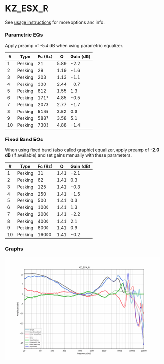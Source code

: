 # KZ_ESX_R
See [usage instructions](https://github.com/jaakkopasanen/AutoEq#usage) for more options and info.

### Parametric EQs
Apply preamp of -5.4 dB when using parametric equalizer.

|   # | Type    |   Fc (Hz) |    Q |   Gain (dB) |
|-----|---------|-----------|------|-------------|
|   1 | Peaking |        21 | 5.89 |        -2.2 |
|   2 | Peaking |        29 | 1.19 |        -1.6 |
|   3 | Peaking |       203 | 1.13 |        -1.1 |
|   4 | Peaking |       330 | 2.44 |        -0.7 |
|   5 | Peaking |       812 | 1.55 |         1.3 |
|   6 | Peaking |      1717 | 4.85 |        -0.5 |
|   7 | Peaking |      2073 | 2.77 |        -1.7 |
|   8 | Peaking |      5145 | 3.52 |         0.9 |
|   9 | Peaking |      5887 | 3.58 |         5.1 |
|  10 | Peaking |      7303 | 4.88 |        -1.4 |

### Fixed Band EQs
When using fixed band (also called graphic) equalizer, apply preamp of **-2.0 dB** (if available) and set gains manually with these parameters.

|   # | Type    |   Fc (Hz) |    Q |   Gain (dB) |
|-----|---------|-----------|------|-------------|
|   1 | Peaking |        31 | 1.41 |        -2.1 |
|   2 | Peaking |        62 | 1.41 |         0.3 |
|   3 | Peaking |       125 | 1.41 |        -0.3 |
|   4 | Peaking |       250 | 1.41 |        -1.5 |
|   5 | Peaking |       500 | 1.41 |         0.3 |
|   6 | Peaking |      1000 | 1.41 |         1.3 |
|   7 | Peaking |      2000 | 1.41 |        -2.2 |
|   8 | Peaking |      4000 | 1.41 |         2.1 |
|   9 | Peaking |      8000 | 1.41 |         0.9 |
|  10 | Peaking |     16000 | 1.41 |        -0.2 |

### Graphs
![](./KZ_ESX_R.png)
